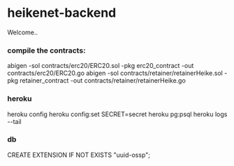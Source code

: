 # heikenet-backend
Welcome..

### compile the contracts:

abigen -sol contracts/erc20/ERC20.sol -pkg erc20_contract -out contracts/erc20/ERC20.go
abigen -sol contracts/retainer/retainerHeike.sol -pkg retainer_contract -out contracts/retainer/retainerHeike.go

### heroku

heroku config
heroku config:set SECRET=secret
heroku pg:psql
heroku logs --tail

### db
CREATE EXTENSION IF NOT EXISTS "uuid-ossp";
